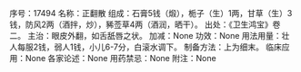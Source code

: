 序号：17494
名称：正翻散
组成：石膏5钱（煅），栀子（生）1两，甘草（生）3钱，防风2两（酒拌，炒），豨莶草4两（酒润，晒干）。
出处：《卫生鸿宝》卷二。
主治：眼皮外翻，如舌舐唇之状。
加减：None
功效：None
用法用量：壮人每服2钱，弱人1钱，小儿6-7分，白滚水调下。
制备方法：上为细末。
临床应用：None
各家论述：None
用药禁忌：None
附注：None
